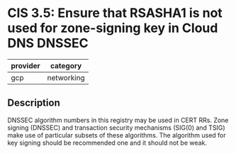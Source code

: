# CIS 3.5: Ensure that RSASHA1 is not used for zone-signing key in Cloud DNS DNSSEC

provider | category
--- | ---
gcp | networking

## Description
DNSSEC algorithm numbers in this registry may be used in CERT RRs. Zone signing (DNSSEC) and transaction security mechanisms (SIG(0) and TSIG) make use of particular subsets of these algorithms. The algorithm used for key signing should be recommended one and it should not be weak.
